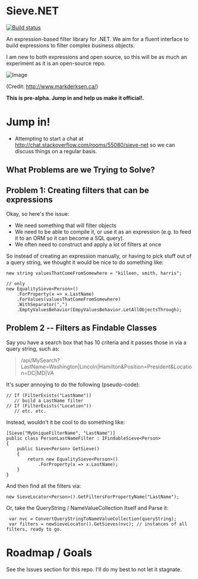 Sieve.NET
=========
[![Build status](https://ci.appveyor.com/api/projects/status/0h8ong5gc43bops4)](https://ci.appveyor.com/project/SeanKilleen/sieve-net)

An expression-based filter library for .NET. We aim for a fluent interface to build expressions to filter complex business objects.

I am new to both expressions and open source, so this will be as much an experiment as it is an open-source repo.

![Image](http://www.markderksen.ca/wp-content/uploads/2013/06/tumblr_lglb2dJGeL1qzoxl6o1_500.jpg)

(Credit: http://www.markderksen.ca/)

**This is pre-alpha. Jump in and help us make it official!.**

Jump in!
====
* Attempting to start a chat at http://chat.stackoverflow.com/rooms/55080/sieve-net so we can discuss things on a regular basis.

What Problems are we Trying to Solve?
---
Problem 1: Creating filters that can be expressions
---
Okay, so here's the issue:

* We need something that will filter objects
* We need to be able to compile it, or use it as an expression (e.g. to feed it to an ORM so it can become a SQL query).
* We often need to construct and apply a lot of filters at once

So instead of creating an expression manually, or having to pick stuff out of a query string, we thought it would be nice to do something like:

    new string valuesThatComeFromSomewhere = "killeen, smith, harris";

    // only 
    new EqualitySieve<Person>()
		.ForProperty(x => x.LastName)
        .ForValues(valuesThatComeFromSomewhere)
        .WithSeparator(",")
        .EmptyValuesBehavior(EmpyValuesBehavior.LetAllObjectsThrough);

Problem 2 -- Filters as Findable Classes
---
Say you have a search box that has 10 criteria and it passes those in via a query string, such as:

> /api/MySearch?LastName=Washington|Lincoln|Hamilton&Position=President&Location=DC|MD|VA

It's super annoying to do the following (pseudo-code):

    // If (FilterExists("LastName"))
       // build a LastName filter
    // If (FilterExists("Location"))
       // etc. etc.

Instead, wouldn't it be cool to do something like:

	[Sieve("MyUniqueFilterName", "LastName")]
    public class PersonLastNameFilter : IFindableSieve<Person>
    { 
		public Sieve<Person> GetSieve()
		{
			return new EqualitySieve<Person>()
				.ForProperty(x => x.LastName);
		}
    } 

And then find all the filters via:

	new SieveLocator<Person>().GetFiltersForPropertyName("LastName");

Or, take the QueryString / NameValueCollection Itself and Parse it:

     var nvc = ConvertQueryStringToNameValueCollection(queryString);
     var filters = newSieveLocator().GetSieves(nvc); // instances of all filters, ready to go.

Roadmap / Goals
===
See the Issues section for this repo. I'll do my best to not let it stagnate.

